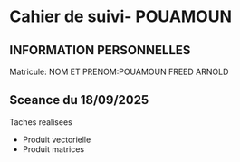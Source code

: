 # Cahier de suivi- POUAMOUN 

## INFORMATION PERSONNELLES
Matricule:
NOM ET PRENOM:POUAMOUN FREED ARNOLD 

## Sceance du 18/09/2025
Taches realisees
- Produit vectorielle
- Produit matrices
